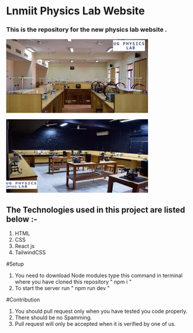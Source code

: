 # Lnmiit Physics Lab Website 

### This is the repository for the new physics lab website . 

![image](/resources/images/lab1.jpg)

![image](/resources/images/lab2.jpg)

## The Technologies used in this project are listed below :- 
1. HTML
2. CSS 
3. React js 
4. TailwindCSS

#Setup
1. You need to download Node modules type this command in terminal where you have cloned this repository
   " npm i "
2. To start the server run 
   " npm run dev "

#Contribution
1. You should pull request only when you have tested you code properly.
2. There should be no Spamming.
3. Pull request will only be accepted when it is verified by one of us.
